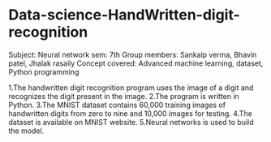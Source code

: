# Data-science-HandWritten-digit-recognition
Subject: Neural network
sem: 7th
Group members: Sankalp verma, Bhavin patel, Jhalak rasaily
Concept covered: Advanced machine learning, dataset, Python programming

1.The handwritten digit recognition program uses the image of a digit and recognizes the digit present in the image.
2.The program is written in Python.
3.The MNIST dataset contains 60,000 training images of handwritten digits from zero to nine and 10,000 images for testing.
4.The dataset is available on MNIST website.
5.Neural networks is used to build the model.
